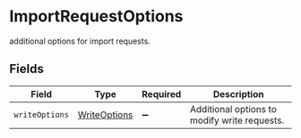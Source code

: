 # ImportRequestOptions

additional options for import requests.


## Fields

| Field                                               | Type                                                | Required                                            | Description                                         |
| --------------------------------------------------- | --------------------------------------------------- | --------------------------------------------------- | --------------------------------------------------- |
| `writeOptions`                                      | [WriteOptions](../../models/shared/WriteOptions.md) | :heavy_minus_sign:                                  | Additional options to modify write requests.        |